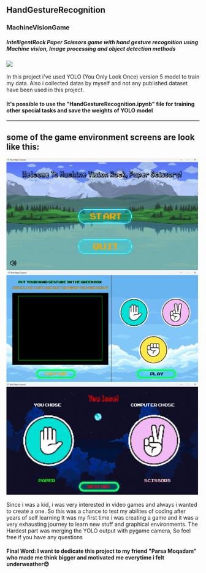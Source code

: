 ## HandGestureRecognition
### MachineVisionGame
##### IntelligentRock Paper Scissors game with hand gesture recognition using Machine vision, Image processing and object detection methods
<img src="https://static.vecteezy.com/system/resources/previews/000/690/865/original/rock-paper-scissors-line-icons-vector.jpg" width="1000" />


In this project i've used YOLO (You Only Look Once) version 5 model to train my data. Also i collected datas by myself and not any published dataset have been used in this project.
#### It's possible to use the "HandGestureRecognition.ipynb" file for training other special tasks and save the weights of YOLO model
-------------------------------------------------------------
## some of the game environment screens are look like this:

<img src="https://github.com/RealSinaEslami/HandGestureRecognition/blob/main/Game%20Icons/Screenshot_1.png?raw=true" width="500" />
<img src="https://github.com/RealSinaEslami/HandGestureRecognition/blob/main/Game%20Icons/Screenshot_2.png?raw=true" width="500" />
<img src="https://github.com/RealSinaEslami/HandGestureRecognition/blob/main/Game%20Icons/Screenshot_3.png?raw=true" width="500" />

Since i was a kid, i was very interested in video games and always i wanted to create a one. So this was a chance to test my abilites of coding after years of self learning
It was my first time i was creating a game and it was a very exhausting journey to learn new stuff and graphical environments.
The Hardest part was merging the YOLO output with pygame camera, So feel free if you have any questions

#### Final Word: I want to dedicate this project to my friend "Parsa Moqadam" who made me think bigger and motivated me everytime i felt underweather😊
